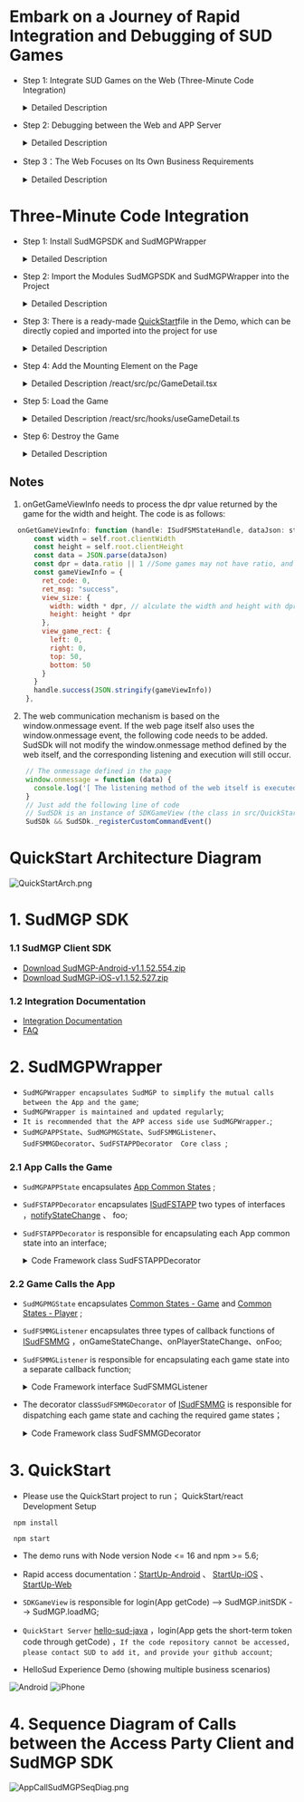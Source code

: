 # Embark on a Journey of Rapid Integration and Debugging of SUD Games

- Step 1: Integrate SUD Games on the Web (Three-Minute Code Integration)
  <details>
  <summary>Detailed Description</summary>
  
      1.appId、appKey and isTestEnv=true，please use those of the QuickStart client;
      2.iOS bundleId、Android applicationId，please use those of the APP client itself；(the bundleId/applicationId in the access information table);
      3.For the short-term token code, please use the QuickStart backend service (obtained through login/getCode);
      4.Complete the integration and get the game running;
  
      *** SUD platform supports one appId being bound to multiple bundleIds and applicationIds ***
      *** After filling out the access information table, SUD will bind the APP's bundleId and applicationId to the QuickStart appId, only supporting the test environment ***
  QuickStart backend service [hello-sud-java code repository](https://github.com/SudTechnology/hello-sud-java) ，`if the code repository cannot be accessed, please contact SUD to add it, and provide your github account`;
  </details>


- Step 2: Debugging between the Web and APP Server
  <details>
  <summary>Detailed Description</summary>
  
      1.The APP server implements 4 HTTP APIs; (filled in the access information table)
      2.Please use the web appId、appKey、isTestEnv=true、bundleId(iOS)、applicationId(Android)；
      3.The APP server implements the login/getCode interface to obtain the short-term token code；
      4.The Web and APP servers debug 5 HTTP APIs；
      5.Complete the HTTP API debugging；
  </details>


- Step 3：The Web Focuses on Its Own Business Requirements
  <details>
  <summary>Detailed Description</summary>

      1.Refer to the SudMGP documentation, SudMGPWrapper, QuickStart, and HelloSud experience demos (showing multiple scenarios, custom scenarios)；
      2.Focus on APP UI interaction, whether functions are supported, and how to implement them.
      For example：
      Adjust the size and position of the game view；
      Adjust the interaction process between the Web and the game, whether UI elements can be hidden, whether buttons can be hidden and implemented by the APP, and   whether click events support interception callbacks;
      
      3.Focus on the Web business logic process and implementation.
      For example：
      How to pass through numerical type parameters and Key type parameters when a game starts；（settlement）
  ![Android](doc/hello_sudplus_android.png)
  ![iPhone](doc/hello_sudplus_iphone.png)
  [Web Demo](https://hello-sud.sud.tech/)

  </details>

# Three-Minute Code Integration

- Step 1: Install SudMGPSDK and SudMGPWrapper
  <details>
  <summary>Detailed Description</summary>
  
  1. Execute the command 
    ```javascript
      npm install sudmgp-sdk-js sudmgp-sdk-js-wrapper
    ```
  </details>

- Step 2: Import the Modules SudMGPSDK and SudMGPWrapper into the Project
  <details>
  <summary>Detailed Description</summary>
  

  ``` javascript
    import { GameConfigModel, SudFSMMGDecorator, SudFSTAPPDecorator, SudFSMMGListener } from 'sudmgp-sdk-js-wrapper'
    //  SudMGPWrapper can be imported separately or on-demand
    // import { SudMGPWrapper } from 'sudmgp-sdk-js-wrapper'  Full import of SudMGPWrapper

    import { SudMGP } from 'sudmgp-sdk-js'

  ```
  </details>


- Step 3: There is a ready-made [QuickStart](https://github.com/SudTechnology/hello-sud-plus-h5/blob/master/QuickStart/react/src/QuickStart/index.ts)file in the Demo, which can be directly copied and imported into the project for use
  <details>
  <summary>Detailed Description</summary>

      1.Modify the appId and appKey in the QuickStart file.
      2.The web needs to implement the login (backend service login/getCode) request interface method in the getCode of the QuickStart file by itself.
  ```javascript
    /** The UserId used. Here it is randomly generated for demonstration, and developers should modify it to the unique userId used in the business.  */
    public userId = Math.floor((Math.random() + 1) * 10000).toString()
    /** The appId applied for on the Sud platform */
    public SudMGP_APP_ID = "1461564080052506636"
    /** The appKey applied for on the Sud platform */
    public SudMGP_APP_KEY = "03pNxK2lEXsKiiwrBQ9GbH541Fk2Sfnc"

    /** true means the loading game is in the test environment, false means it is in the production environment */
    public GAME_IS_TEST_ENV = false
  ```
      3.The APP client should use the QuickStart backend service login/getCode；
        *** To achieve the APP to quickly load and run the game, use the QuickStart service ***
        *** SUD platform supports one appId being bound to multiple bundleIds and applicationIds ***
        *** After filling out the access information table, SUD will bind the APP's bundleId and applicationId to the QuickStart appId, only supporting the test environment ***
  </details>


- Step 4: Add the Mounting Element on the Page
    <details>
    <summary>Detailed Description /react/src/pc/GameDetail.tsx</summary>

    ```html
      <div>
        <!-- The game mounting container, the width and height styles need to be customized -->
        <div id='game'></div>
      </div>
    ```
    </details>


- Step 5: Load the Game
    <details>
    <summary>Detailed Description /react/src/hooks/useGameDetail.ts</summary>

    ``` javascript
      import { SDKGameView } from "QuickStart"
      const root = document.getElementById('game') // Get the mounting container element
      const gameRoomId = 'xxxx' // The roomId of the business itself
      const gameId = 'xxxxx' // Access game id
      const userId = Math.floor((Math.random() + 1) * 10000).toString() //  The userId of the business itself
      if (root) {
        //Initialization
        const nsdk = new SDKGameView({ root, gameRoomId, gameId, userId })

        nsdk.setSudFSMMGListener({
          onGameStarted() {
            console.log('========onGameStarted event=====')
          }
        })
        // Call login to get code
        nsdk.login(userId)
      }    
    ```
    </details>


- Step 6: Destroy the Game
    <details>
    <summary>Detailed Description</summary>

    ``` javascript
      root.innerHTML = '' // Clear the internal elements of the mounting container
      // Execute the destroy method of the sdk
      nsdk.onDestroy()
    ```
    </details>

## Notes
   1. onGetGameViewInfo needs to process the dpr value returned by the game for the width and height. The code is as follows:
  ``` javascript
    onGetGameViewInfo: function (handle: ISudFSMStateHandle, dataJson: string): void {
        const width = self.root.clientWidth
        const height = self.root.clientHeight
        const data = JSON.parse(dataJson)
        const dpr = data.ratio || 1 //Some games may not have ratio, and the default value needs to be set to 1
        const gameViewInfo = {
          ret_code: 0,
          ret_msg: "success",
          view_size: {
            width: width * dpr, // alculate the width and height with dpr
            height: height * dpr
          },
          view_game_rect: {
            left: 0,
            right: 0,
            top: 50,
            bottom: 50
          }
        }
        handle.success(JSON.stringify(gameViewInfo))
      },

  ```

  2. The web communication mechanism is based on the window.onmessage event. If the web page itself also uses the window.onmessage event, the following code needs to be added. SudSDk will not modify the window.onmessage method defined by the web itself, and the corresponding listening and execution will still occur.
  ```javascript
      // The onmessage defined in the page
      window.onmessage = function (data) {
        console.log('[ The listening method of the web itself is executed  ] >', data)
      }
      // Just add the following line of code
      // SudSDk is an instance of SDKGameView (the class in src/QuickStart)
      SudSDk && SudSDk._registerCustomCommandEvent()

  ```



# QuickStart Architecture Diagram

![QuickStartArch.png](doc/QuickStartArch.png)

# 1. SudMGP SDK

### 1.1 SudMGP Client SDK

- [Download SudMGP-Android-v1.1.52.554.zip](https://github.com/SudTechnology/sud-mgp-android/releases)
- [Download SudMGP-iOS-v1.1.52.527.zip](https://github.com/SudTechnology/sud-mgp-ios/releases)

### 1.2 Integration Documentation

- [Integration Documentation](https://docs.sud.tech/zh-CN/app/Client/API/)
- [FAQ](https://docs.sud.tech/zh-CN/app/Client/FAQ/)

# 2. SudMGPWrapper

- `SudMGPWrapper encapsulates SudMGP to simplify the mutual calls between the App and the game`;
- `SudMGPWrapper is maintained and updated regularly`;
- `It is recommended that the APP access side use SudMGPWrapper.`;
- `SudMGPAPPState`、`SudMGPMGState`、`SudFSMMGListener`、`SudFSMMGDecorator`、`SudFSTAPPDecorator  Core class
`;

### 2.1 App Calls the Game

- `SudMGPAPPState` encapsulates [App Common States](https://docs.sud.tech/zh-CN/app/Client/APPFST/CommonState.html) ;
- `SudFSTAPPDecorator` encapsulates [ISudFSTAPP](https://docs.sud.tech/zh-CN/app/Client/API/ISudFSTAPP.html)
  two types of interfaces ，[notifyStateChange](https://docs.sud.tech/zh-CN/app/Client/APPFST/CommonState.html) 、 foo;
- `SudFSTAPPDecorator` is responsible for encapsulating each App common state into an interface;
    <details>
    <summary>Code Framework class SudFSTAPPDecorator</summary>

    ``` javascript
    class SudFSTAPPDecorator {
        // iSudFSTAPP = SudMGP.loadMG(AppAudioRoomActivity, userId, roomId, code, gameId, language, sudFSMMGDecorator);
        public setISudFSTAPP(ISudFSTAPP iSudFSTAPP);
        // 1. Join the state
        public notifyAPPCommonSelfIn(isIn: boolean, seatIndex: number, isSeatRandom: boolean, teamId: number) {

        ...
    
        // 16. Set the AI players in the game (added on 2022-05-11)
        public notifyAPPCommonGameAddAIPlayers(aiPlayers: AIPlayers[], isReady: number)
        public destroyMG();
        public updateCode(code: string, listener: ISudListenerNotifyStateChange)
        ...
    }
    ```
    </details>

### 2.2 Game Calls the App

- `SudMGPMGState` encapsulates [Common States - Game](https://docs.sud.tech/zh-CN/app/Client/MGFSM/CommonStateGame.html)
  and  [Common States - Player](https://docs.sud.tech/zh-CN/app/Client/MGFSM/CommonStatePlayer.html) ;
- `SudFSMMGListener` encapsulates three types of callback functions of [ISudFSMMG](https://docs.sud.tech/zh-CN/app/Client/API/ISudFSMMG.html) ，onGameStateChange、onPlayerStateChange、onFoo;
- `SudFSMMGListener` is responsible for encapsulating each game state into a separate callback function;
    <details>
    <summary>Code Framework interface SudFSMMGListener</summary>

    ``` javascript
    interface SudFSMMGListener {
        onGameLog(str: string): void
        onGameStarted();
        onGameDestroyed();
        onExpireCode(handle: ISudFSMStateHandle, dataJson: string): void
        onGetGameViewInfo(handle: ISudFSMStateHandle, dataJson: string): void
        onGetGameCfg(handle: ISudFSMStateHandle, dataJson: string): void
    
        // Common States - Game
        // void onGameStateChange(ISudFSMStateHandle handle, String state, String dataJson);
        // Document: https://docs.sud.tech/zh-CN/app/Client/MGFSM/CommonStateGame.html
        // 1.Public message in the game lobby
       onGameMGCommonPublicMessage?(handle: ISudFSMStateHandle, model: IMGCommonPublicMessage) 

        ...
    
        // 21. The game notifies the app layer whether adding a companion robot is successful（Add on 2022-05-17）
        onGameMGCommonGameAddAIPlayers?(handle: ISudFSMStateHandle, model: IMGCommonGameAddAIPlayers)

        
        // Common States - Player
        // void onPlayerStateChange(ISudFSMStateHandle handle, String userId, String state, String dataJson);
        // Documentation: https://docs.sud.tech/zh-CN/app/Client/MGFSM/CommonStatePlayer.html
        // 1.Join the state
        onPlayerMGCommonPlayerIn?(handle: ISudFSMStateHandle, userId: string, model: IMGCommonPlayerIn)
        ...
    
        // 11. The game notifies the app layer of the remaining time of the current game（Added on 2022-05-23, currently effective for UMO）
        onPlayerMGCommonGameCountdownTime?(handle: ISudFSMStateHandle, userId: string, model: IMG
    ```
    </details>
- The decorator class`SudFSMMGDecorator` of  [ISudFSMMG](https://docs.sud.tech/zh-CN/app/Client/API/ISudFSMMG.html) is responsible for dispatching each game state and caching the required game states；
    <details>
    <summary>Code Framework class SudFSMMGDecorator</summary>

    ``` javascript
    class SudFSMMGDecorator implements ISudFSMMG {
        // Set the callback
        public setSudFSMMGListener(listener: Partial<SudFSMMGListener>)
        // Game log
        onGameLog(str: string): void
        // Game loading progress
        public onGameLoadingProgress(stage: number, retCode: number, progress: number)
        //The game has started, and the long connection of the game is completed
        public onGameStarted();CommonGameCountdownTime)
    
        // Game personalized states: Draw Guess
        // Documentation：https://docs.sud.tech/zh-CN/app/Client/MGFSM/DrawGuess.html
        // 1. Selecting words state
        onPlayerMGDGSelecting?(handle: ISudFSMStateHandle, userId: string, model: IMGDGSelecting)
        ...
    }
        // Game destruction
        public onGameDestroyed();
        // Code expiration, must be implemented; the APP access side must call handle.success to release the asynchronous callback object
        public onExpireCode(handle: ISudFSMStateHandle, dataJson: string): void
        // Get game View information, must be implemented; the APP access side must call handle.success to release the asynchronous callback object
        // GameViewInfoModel文档: https://docs.sud.tech/zh-CN/app/Client/API/ISudFSMMG/onGetGameViewInfo.html
        public onGetGameViewInfo(handle: ISudFSMStateHandle, dataJson: string)
        // Get game Config, must be implemented; the APP access side must call handle.success to release the asynchronous callback object
        // GameConfigModel文档: https://docs.sud.tech/zh-CN/app/Client/API/ISudFSMMG/onGetGameCfg.html
        public  onGetGameCfg(handle: ISudFSMStateHandle, dataJson: string): void
        // Game state change; the APP access side must call handle.success to release the asynchronous callback object
        public onGameStateChange(handle: ISudFSMStateHandle, state: string, dataJson: string)
        // Game player state change, the APP access side must call handle.success to release the asynchronous callback object
        public onPlayerStateChange(handle: ISudFSMStateHandle, userId: string, state: string, dataJson: string)
  
        ...
    }
    ```
    </details>

# 3. QuickStart

- Please use the QuickStart project to run；
 QuickStart/react Development Setup
 ```
  npm install

  npm start
 ```

- The demo runs with Node version Node <= 16 and npm >= 5.6;
- Rapid access documentation：[StartUp-Android](https://docs.sud.tech/zh-CN/app/Client/StartUp-Android.html)
  、 [StartUp-iOS](https://docs.sud.tech/zh-CN/app/Client/StartUp-iOS.html) 、[StartUp-Web](https://docs.sud.tech/zh-CN/app/Client/StartUp-Web.html)
- `SDKGameView` is responsible for login(App getCode) --> SudMGP.initSDK --> SudMGP.loadMG;
- `QuickStart Server` [hello-sud-java](https://github.com/SudTechnology/hello-sud-java) ，login(App gets the short-term token code through getCode) ，`If the code repository cannot be accessed, please contact SUD to add it, and provide your github account`;


- HelloSud Experience Demo (showing multiple business scenarios)

![Android](doc/hello_sudplus_android.png)
![iPhone](doc/hello_sudplus_iphone.png)

# 4.  Sequence Diagram of Calls between the Access Party Client and SudMGP SDK

![AppCallSudMGPSeqDiag.png](doc/AppCallSudMGPSeqDiag.png)

